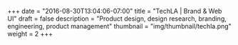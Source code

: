 +++
date = "2016-08-30T13:04:06-07:00"
title = "TechLA | Brand & Web UI"
draft = false
description = "Product design, design research, branding, engineering, product management"
thumbnail = "img/thumbnail/techla.png"
weight = 2
+++
